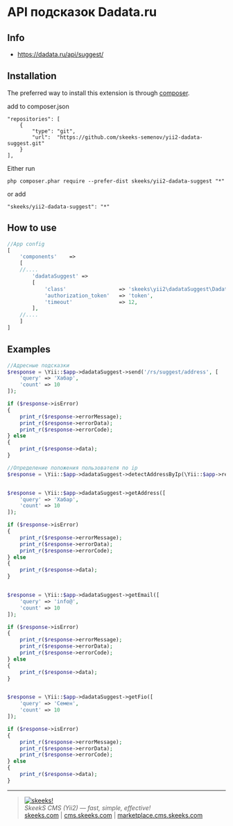 API подсказок Dadata.ru
===================================

Info
------------
* https://dadata.ru/api/suggest/

Installation
------------

The preferred way to install this extension is through [composer](http://getcomposer.org/download/).

add to composer.json
```
"repositories": [
    {
        "type": "git",
        "url":  "https://github.com/skeeks-semenov/yii2-dadata-suggest.git"
    }
],
```

Either run

```
php composer.phar require --prefer-dist skeeks/yii2-dadata-suggest "*"
```

or add

```
"skeeks/yii2-dadata-suggest": "*"
```

How to use
----------

```php
//App config
[
    'components'    =>
    [
    //....
        'dadataSuggest' =>
        [
            'class'                 => 'skeeks\yii2\dadataSuggest\DadataSuggestApi',
            'authorization_token'   => 'token',
            'timeout'               => 12,
        ],
    //....
    ]
]

```

Examples
----------

```php
//Адресные подсказки
$response = \Yii::$app->dadataSuggest->send('/rs/suggest/address', [
    'query' => 'Хабар',
    'count' => 10
]);

if ($response->isError)
{
    print_r($response->errorMessage);
    print_r($response->errorData);
    print_r($response->errorCode);
} else
{
    print_r($response->data);
}


```


```php
//Определение положения пользователя по ip
$response = \Yii::$app->dadataSuggest->detectAddressByIp(\Yii::$app->request->userIP);
```

```php

$response = \Yii::$app->dadataSuggest->getAddress([
    'query' => 'Хабар',
    'count' => 10
]);

if ($response->isError)
{
    print_r($response->errorMessage);
    print_r($response->errorData);
    print_r($response->errorCode);
} else
{
    print_r($response->data);
}


```


```php

$response = \Yii::$app->dadataSuggest->getEmail([
    'query' => 'info@',
    'count' => 10
]);

if ($response->isError)
{
    print_r($response->errorMessage);
    print_r($response->errorData);
    print_r($response->errorCode);
} else
{
    print_r($response->data);
}


```

```php

$response = \Yii::$app->dadataSuggest->getFio([
    'query' => 'Семен',
    'count' => 10
]);

if ($response->isError)
{
    print_r($response->errorMessage);
    print_r($response->errorData);
    print_r($response->errorCode);
} else
{
    print_r($response->data);
}


```
___

> [![skeeks!](https://gravatar.com/userimage/74431132/13d04d83218593564422770b616e5622.jpg)](http://skeeks.com)  
<i>SkeekS CMS (Yii2) — fast, simple, effective!</i>  
[skeeks.com](http://skeeks.com) | [cms.skeeks.com](http://cms.skeeks.com) | [marketplace.cms.skeeks.com](http://marketplace.cms.skeeks.com)

